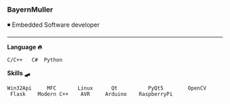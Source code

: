 ### **BayernMuller**
◾ Embedded Software developer

-----

**Language 🔥**

    C/C++   C#  Python
**Skills 🛹**
    
    Win32Api     MFC       Linux      Qt          PyQt5        OpenCV
     Flask    Modern C++    AVR     Arduino    RaspberryPi	